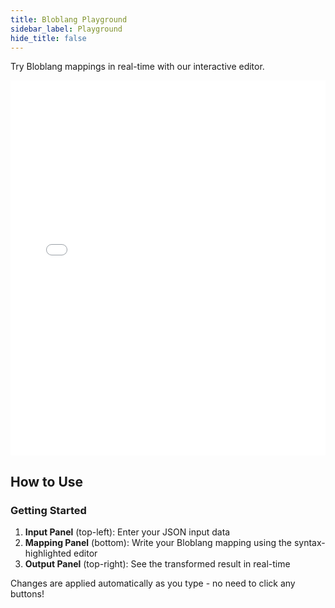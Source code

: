 ```yaml
---
title: Bloblang Playground
sidebar_label: Playground
hide_title: false
---
```


Try Bloblang mappings in real-time with our interactive editor.

<div>
  <iframe 
    src="/bento/playground/playground.html" 
    width="100%" 
    height="600px" 
    frameBorder="0"
    title="Bloblang Interactive Editor">
  </iframe>
</div>

## How to Use

### Getting Started

1. **Input Panel** (top-left): Enter your JSON input data
2. **Mapping Panel** (bottom): Write your Bloblang mapping using the syntax-highlighted editor
3. **Output Panel** (top-right): See the transformed result in real-time

Changes are applied automatically as you type - no need to click any buttons!

